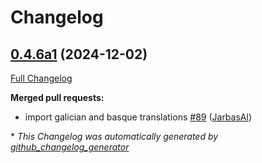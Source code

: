 # Changelog

## [0.4.6a1](https://github.com/OpenVoiceOS/ovos-skill-date-time/tree/0.4.6a1) (2024-12-02)

[Full Changelog](https://github.com/OpenVoiceOS/ovos-skill-date-time/compare/0.4.5...0.4.6a1)

**Merged pull requests:**

- import galician and basque translations [\#89](https://github.com/OpenVoiceOS/ovos-skill-date-time/pull/89) ([JarbasAl](https://github.com/JarbasAl))



\* *This Changelog was automatically generated by [github_changelog_generator](https://github.com/github-changelog-generator/github-changelog-generator)*
